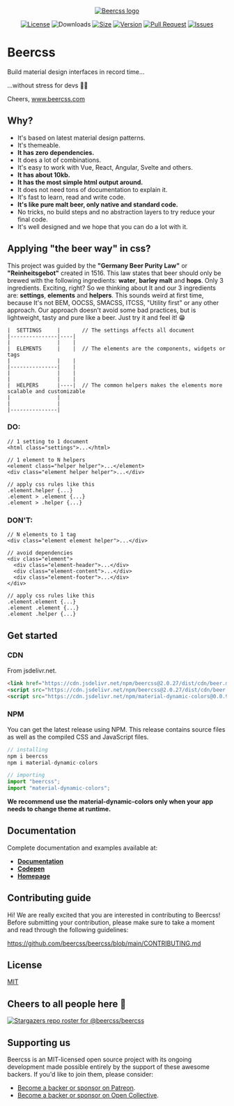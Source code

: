 <p align="center">
    <a href="https://www.beercss.com" target="_blank" rel="noopener noreferrer"><img src="https://www.beercss.com/logo.png" alt="Beercss logo"></a>
</p>
<p align="center">
    <a href="https://github.com/beercss/beercss/blob/main/LICENSE"><img src="https://img.shields.io/github/license/beercss/beercss" alt="License"></a>
    <img src="https://img.shields.io/jsdelivr/npm/hy/beercss" alt="Downloads">
    <a href="https://bundlephobia.com/package/beercss"><img src="https://badgen.net/bundlephobia/minzip/beercss" alt="Size"></a>
    <a href="https://www.npmjs.com/package/beercss"><img src="https://img.shields.io/npm/v/beercss" alt="Version"></a>
    <a href="https://github.com/beercss/beercss/pulls"><img src="https://img.shields.io/github/issues-pr/beercss/beercss" alt="Pull Request"></a>
    <a href="https://github.com/beercss/beercss/issues"><img src="https://img.shields.io/github/issues/beercss/beercss" alt="Issues"></a>
</p>

# Beercss

Build material design interfaces in record time...

...without stress for devs 🍺💛

Cheers, www.beercss.com

## Why? ##

- It's based on latest material design patterns.
- It's themeable.
- **It has zero dependencies.**
- It does a lot of combinations.
- It's easy to work with Vue, React, Angular, Svelte and others.
- **It has about 10kb.**
- **It has the most simple html output around.**
- It does not need tons of documentation to explain it.
- It's fast to learn, read and write code.
- **It's like pure malt beer, only native and standard code.**
- No tricks, no build steps and no abstraction layers to try reduce your final code.
- It's well designed and we hope that you can do a lot with it.

## Applying "the beer way" in css?

This project was guided by the **"Germany Beer Purity Law"** or **"Reinheitsgebot"** created in 1516. This law states that beer should only be brewed with the following ingredients: **water**, **barley malt** and **hops**. Only 3 ingredients. Exciting, right? So we thinking about It and our 3 ingredients are: **settings**, **elements** and **helpers**. This sounds weird at first time, because It's not BEM, OOCSS, SMACSS, ITCSS, "Utility first" or any other approach. Our approach doesn't avoid some bad practices, but is lightweight, tasty and pure like a beer. Just try it and feel it! 😁

```
|  SETTINGS     |       // The settings affects all document
|---------------|----|
|               |    |
|  ELEMENTS     |    |  // The elements are the components, widgets or tags
|               |    |
|---------------|    |
|               |    |
|               |    |
|  HELPERS      |----|  // The common helpers makes the elements more scalable and customizable
|               |
|               |
|---------------|
```

### DO:

```
// 1 setting to 1 document
<html class="settings">...</html>

// 1 element to N helpers
<element class="helper helper">...</element>
<div class="element helper helper">...</div>

// apply css rules like this
.element.helper {...}
.element > .element {...}
.element > .helper {...}
```

### DON'T:

```
// N elements to 1 tag
<div class="element element helper">...</div>

// avoid dependencies
<div class="element">
  <div class="element-header">...</div>
  <div class="element-content">...</div>
  <div class="element-footer">...</div>
</div>

// apply css rules like this
.element.element {...}
.element .element {...}
.element .helper {...}
```

## Get started

### CDN

From jsdelivr.net.

```html
<link href="https://cdn.jsdelivr.net/npm/beercss@2.0.27/dist/cdn/beer.min.css" rel="stylesheet" />
<script src="https://cdn.jsdelivr.net/npm/beercss@2.0.27/dist/cdn/beer.min.js" type="text/javascript"></script>
<script src="https://cdn.jsdelivr.net/npm/material-dynamic-colors@0.0.9/dist/cdn/material-dynamic-colors.min.js" type="text/javascript"></script>
```

### NPM

You can get the latest release using NPM. This release contains source files as well as the compiled CSS and JavaScript files.

```js
// installing
npm i beercss
npm i material-dynamic-colors
```

```js
// importing
import "beercss";
import "material-dynamic-colors";
```

**We recommend use the material-dynamic-colors only when your app needs to change theme at runtime.**

## Documentation

Complete documentation and examples available at:

- **[Documentation](https://github.com/beercss/beercss/blob/main/docs/INDEX.md)**
- **[Codepen](https://codepen.io/collection/XydYMB)**
- **[Homepage](https://www.beercss.com)**

## Contributing guide

Hi! We are really excited that you are interested in contributing to Beercss! Before submitting your contribution, please make sure to take a moment and read through the following guidelines:

https://github.com/beercss/beercss/blob/main/CONTRIBUTING.md

## License

[MIT](https://opensource.org/licenses/MIT)

## Cheers to all people here 🍻
[![Stargazers repo roster for @beercss/beercss](https://reporoster.com/stars/notext/beercss/beercss)](https://github.com/beercss/beercss/stargazers)

## Supporting us

Beercss is an MIT-licensed open source project with its ongoing development made possible entirely by the support of these awesome backers. If you'd like to join them, please consider:

- [Become a backer or sponsor on Patreon](https://www.patreon.com/beercss).
- [Become a backer or sponsor on Open Collective](https://www.opencollective.com/beercss).